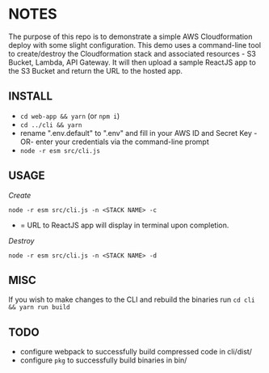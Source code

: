 # NOTES

The purpose of this repo is to demonstrate a simple AWS Cloudformation deploy with some slight configuration. This demo uses a command-line tool to create/destroy the Cloudformation stack and associated resources - S3 Bucket, Lambda, API Gateway. It will then upload a sample ReactJS app to the S3 Bucket and return the URL to the hosted app. 

## INSTALL

- `cd web-app && yarn` (or `npm i`)
- `cd ../cli && yarn`
- rename ".env.default" to ".env" and fill in your AWS ID and Secret Key -OR- enter your credentials via the command-line prompt
- `node -r esm src/cli.js`

## USAGE

*Create*

`node -r esm src/cli.js -n <STACK NAME> -c`

* = URL to ReactJS app will display in terminal upon completion. 

*Destroy*

`node -r esm src/cli.js -n <STACK NAME> -d`


## MISC

If you wish to make changes to the CLI and rebuild the binaries run `cd cli && yarn run build`


## TODO

- configure webpack to successfully build compressed code in cli/dist/
- configure `pkg` to successfully build binaries in bin/
